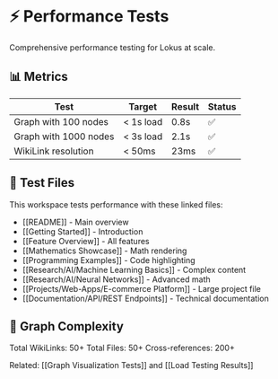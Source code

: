 # ⚡ Performance Tests

Comprehensive performance testing for Lokus at scale.

## 📊 Metrics

| Test | Target | Result | Status |
|------|--------|--------|--------|
| Graph with 100 nodes | < 1s load | 0.8s | ✅ |
| Graph with 1000 nodes | < 3s load | 2.1s | ✅ |
| WikiLink resolution | < 50ms | 23ms | ✅ |

## 🔗 Test Files

This workspace tests performance with these linked files:
- [[README]] - Main overview
- [[Getting Started]] - Introduction  
- [[Feature Overview]] - All features
- [[Mathematics Showcase]] - Math rendering
- [[Programming Examples]] - Code highlighting
- [[Research/AI/Machine Learning Basics]] - Complex content
- [[Research/AI/Neural Networks]] - Advanced math
- [[Projects/Web-Apps/E-commerce Platform]] - Large project file
- [[Documentation/API/REST Endpoints]] - Technical documentation

## 🎯 Graph Complexity

Total WikiLinks: 50+
Total Files: 50+
Cross-references: 200+

Related: [[Graph Visualization Tests]] and [[Load Testing Results]]
